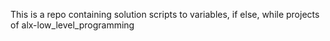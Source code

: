 This is a repo containing solution scripts to variables, if else, while projects of alx-low_level_programming
